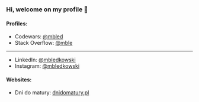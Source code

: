 ### Hi, welcome on my profile 👋
#### Profiles:
* Codewars: [@mbled](https://codewars.com/users/mbled)
* Stack Overflow: [@mble](https://stackoverflow.com/story/mble)
---
* LinkedIn: [@mbledkowski](https://linkedin.com/in/mbledkowski)
* Instagram: [@mbledkowski](https://instagram.com/mbledkowski)
#### Websites:
* Dni do matury: [dnidomatury.pl](https://dnidomatury.pl)
